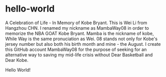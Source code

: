 # hello-world
A Celebration of Life - In Memory of Kobe Bryant.
This is Wei Li from Hangzhou CHN. 
I renamed my nickname as MambaWay08 in order to memorize the NBA GOAT Kobe Bryant.
Mamba is the nickname of kobe, While Way is the same pronuciation as Wei.
08 stands not only for Kobe's jersey number but also both his birth month and mine - the August.
I create this GitHub account MambaWay08 for the purpose of seeking for an alternative way to saving my mid-life crisis without Dear Basketball and Dear Kobe.

Hello World!
